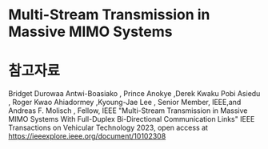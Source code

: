 # Multi-Stream Transmission in Massive MIMO Systems

# 참고자료
Bridget Durowaa Antwi-Boasiako , Prince Anokye ,Derek Kwaku Pobi Asiedu , Roger Kwao Ahiadormey ,Kyoung-Jae Lee , Senior Member, IEEE,and Andreas F. Molisch , Fellow, IEEE
"Multi-Stream Transmission in Massive MIMO Systems With Full-Duplex Bi-Directional Communication Links" IEEE Transactions on Vehicular Technology 2023, open access at https://ieeexplore.ieee.org/document/10102308

